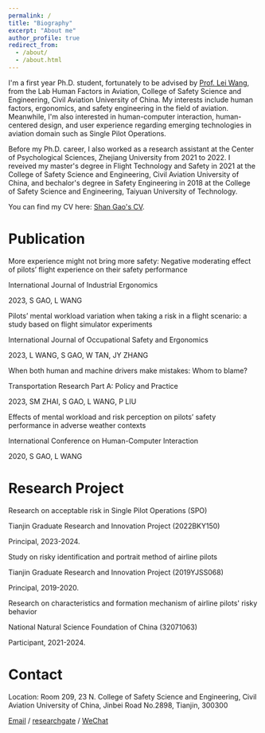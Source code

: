 ```yaml
---
permalink: /
title: "Biography"
excerpt: "About me"
author_profile: true
redirect_from: 
  - /about/
  - /about.html
---
```


I'm a first year Ph.D. student, fortunately to be advised by [Prof. Lei Wang](https://www.cauc.edu.cn/yjsy/info/1139/1441.htm/), from the Lab Human Factors in Aviation, College of Safety Science and Engineering, Civil Aviation University of China. My interests include human factors, ergonomics, and safety engineering in the field of aviation. Meanwhile, I'm also interested in human-computer interaction, human-centered design, and user experience regarding emerging technologies in aviation domain such as Single Pilot Operations.

Before my Ph.D. career, I also worked as a research assistant at the Center of Psychological Sciences, Zhejiang University from 2021 to 2022. I reveived my master's degree in Flight Technology and Safety in 2021 at the College of Safety Science and Engineering, Civil Aviation University of China, and bechalor's degree in Safety Engineering in 2018 at the College of Safety Science and Engineering, Taiyuan University of Technology.

You can find my CV here: [Shan Gao's CV](../assets/CV.pdf).

Publication
======
More experience might not bring more safety: Negative moderating effect of pilots’ flight experience on their safety performance 

International Journal of Industrial Ergonomics

2023, S GAO, L WANG


Pilots’ mental workload variation when taking a risk in a flight scenario: a study based on flight simulator experiments

International Journal of Occupational Safety and Ergonomics

2023, L WANG, S GAO, W TAN, JY ZHANG


When both human and machine drivers make mistakes: Whom to blame?

Transportation Research Part A: Policy and Practice

2023, SM ZHAI, S GAO, L WANG, P LIU


Effects of mental workload and risk perception on pilots’ safety performance in adverse weather contexts

International Conference on Human-Computer Interaction

2020, S GAO, L WANG

Research Project
======
Research on acceptable risk in Single Pilot Operations (SPO)

Tianjin Graduate Research and Innovation Project (2022BKY150)

Principal, 2023-2024.


Study on risky identification and portrait method of airline pilots

Tianjin Graduate Research and Innovation Project (2019YJSS068)

Principal, 2019-2020.


Research on characteristics and formation mechanism of airline pilots' risky behavior

National Natural Science Foundation of China (32071063)

Participant, 2021-2024.

Contact
======
Location: Room 209, 23 N. College of Safety Science and Engineering, Civil Aviation University of China, Jinbei Road No.2898, Tianjin, 300300

[Email](shangao2022@foxmail.com) / [researchgate](https://www.researchgate.net/profile/Shan-Gao-66?ev=hdr_xprf) / [WeChat](../image/wechat.jpg)
